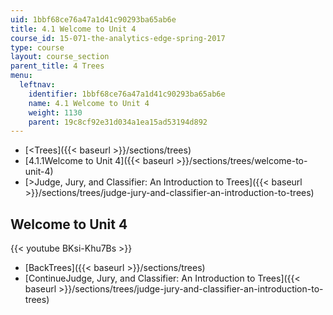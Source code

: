 ```yaml
---
uid: 1bbf68ce76a47a1d41c90293ba65ab6e
title: 4.1 Welcome to Unit 4
course_id: 15-071-the-analytics-edge-spring-2017
type: course
layout: course_section
parent_title: 4 Trees
menu:
  leftnav:
    identifier: 1bbf68ce76a47a1d41c90293ba65ab6e
    name: 4.1 Welcome to Unit 4
    weight: 1130
    parent: 19c8cf92e31d034a1ea15ad53194d892
---
```


*   [<Trees]({{< baseurl >}}/sections/trees)
*   [4.1.1Welcome to Unit 4]({{< baseurl >}}/sections/trees/welcome-to-unit-4)
*   [\>Judge, Jury, and Classifier: An Introduction to Trees]({{< baseurl >}}/sections/trees/judge-jury-and-classifier-an-introduction-to-trees)

Welcome to Unit 4
-----------------

{{< youtube BKsi-Khu7Bs >}}

*   [BackTrees]({{< baseurl >}}/sections/trees)
*   [ContinueJudge, Jury, and Classifier: An Introduction to Trees]({{< baseurl >}}/sections/trees/judge-jury-and-classifier-an-introduction-to-trees)